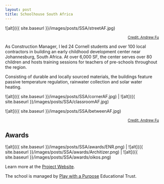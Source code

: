```yaml
---
layout: post
title: Schoolhouse South Africa
---
```


![alt]({{ site.baseurl }}/images/posts/SSA/streetAF.jpg)
<div style="text-align:right">
  <a style="font-size:12px" href="http://andrew-fu.com/">Credit: Andrew Fu</a>
</div>

As Construction Manager, I led 24 Cornell students and over 100 local contractors in building an early childhood development center near Johannesburg, South Africa. At over 6,000 SF, the center serves over 80 children and hosts training sessions for teachers of pre-schools throughout the region.

Consisting of durable and locally sourced materials, the buildings feature passive temperature regulation, rainwater collection and solar water heating.

![alt]({{ site.baseurl }}/images/posts/SSA/cornerAF.jpg) | ![alt]({{ site.baseurl }}/images/posts/SSA/classroomAF.jpg)

![alt]({{ site.baseurl }}/images/posts/SSA/betweenAF.jpg)
<div style="text-align:right">
  <a style="font-size:12px" href="http://andrew-fu.com/">Credit: Andrew Fu</a>
</div>

## Awards

![alt]({{ site.baseurl }}/images/posts/SSA/awards/ENR.png) | ![alt]({{ site.baseurl }}/images/posts/SSA/awards/Architizer.png) | ![alt]({{ site.baseurl }}/images/posts/SSA/awards/oikos.png)

Learn more at the [Project Website](https://cusd.cornell.edu/projects/ssa/).

The school is managed by [Play with a Purpose](https://preschools4africa.org/) Educational Trust.